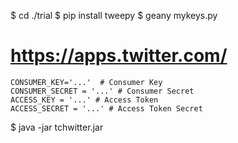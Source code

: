 $ cd ./trial
$ pip install tweepy
$ geany mykeys.py

# https://apps.twitter.com/ 

	CONSUMER_KEY='...'	# Consumer Key
	CONSUMER_SECRET = '...' # Consumer Secret
	ACCESS_KEY = '...' # Access Token
	ACCESS_SECRET = '...' # Access Token Secret

$ java -jar tchwitter.jar